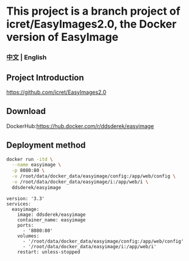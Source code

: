 # This project is a branch project of icret/EasyImages2.0, the Docker version of EasyImage

### [中文](https://github.com/DDSRem/easyimage/blob/master/README.md) | English
## Project Introduction
https://github.com/icret/EasyImages2.0
## Download
DockerHub:https://hub.docker.com/r/ddsderek/easyimage
## Deployment method
``` bash 
docker run -itd \
  --name easyimage \
  -p 8080:80 \
  -v /root/data/docker_data/easyimage/config:/app/web/config \
  -v /root/data/docker_data/easyimage/i:/app/web/i \
  ddsderek/easyimage
```
```
version: '3.3'
services:
  easyimage:
    image: ddsderek/easyimage
    container_name: easyimage
    ports:
      - '8080:80'
    volumes:
      - '/root/data/docker_data/easyimage/config:/app/web/config'
      - '/root/data/docker_data/easyimage/i:/app/web/i'
    restart: unless-stopped
```
